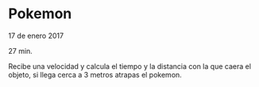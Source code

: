 # Pokemon
17 de enero 2017

27 min.

Recibe una velocidad y calcula el tiempo y la distancia con la que caera el objeto, si llega cerca a 3 metros atrapas el pokemon.
